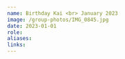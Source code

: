 ```yaml
---
name: Birthday Kai <br> January 2023
image: /group-photos/IMG_0845.jpg
date: 2023-01-01
role: 
aliases:
links:
---
```


